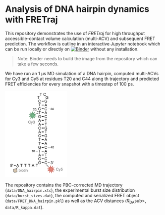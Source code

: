 # Analysis of DNA hairpin dynamics with FRETraj

This repository demonstrates the use of *FRETraj* for high throughput accessible-contact volume calculation (multi-ACV) and subsequent FRET prediction. The workflow is outline in an interactive *Jupyter* notebook which can be run locally or directly on [![Binder](https://mybinder.org/badge_logo.svg)](https://mybinder.org/v2/gh/rna-fretools/FRETraj-demo/main?filepath=notebook%2FFRETraj_DNA_hairpin.md) without any installation.

> Note: Binder needs to build the image from the repository which can take a few seconds.

We have run an 1 &mu;s MD simulation of a DNA hairpin, computed multi-ACVs for Cy3 and Cy5 at residues T20 and C44 along th trajectory and predicted FRET efficiencies for every snapshot with a timestep of 100 ps. 

<img src="data/secondary_structure.png" width=200>

The repository contains the PBC-corrected MD trajectory (`data/DNA_hairpin.xtc`), the experimental burst size distribution (`data/burst_sizes.dat`), the computed and serialized FRET object (`data/FRET_DNA_hairpin.pkl`) as well as the ACV distances (*R*<sub>DA</sub>sub>, `data/R_kappa.dat`).
